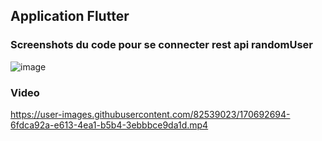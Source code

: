 

## Application Flutter 

### Screenshots du code pour se connecter rest api randomUser 
![image](https://user-images.githubusercontent.com/82539023/170692510-8e96e415-6ddc-4183-aa3e-f5c27266b5ec.png)


### Video

https://user-images.githubusercontent.com/82539023/170692694-6fdca92a-e613-4ea1-b5b4-3ebbbce9da1d.mp4



